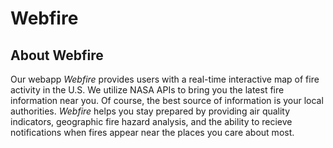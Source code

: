 # Webfire

## About Webfire

Our webapp _Webfire_ provides users with a real-time interactive map of fire activity in the U.S. We utilize NASA APIs to bring you the latest fire information near you. Of course, the best source of information is your local authorities. _Webfire_ helps you stay prepared by providing air quality indicators, geographic fire hazard analysis, and the ability to recieve notifications when fires appear near the places you care about most.
